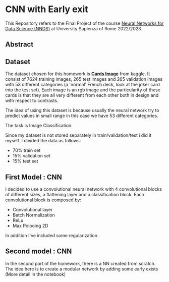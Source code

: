 # CNN with Early exit

This Repository refers to the Final Project of the course [Neural Networks for Data Science (NNDS)](https://www.sscardapane.it/teaching/nnds-2022/) at University Sapienza of Rome 2022/2023.

## Abstract

## Dataset

The dataset chosen for this homework is [**Cards Image**](https://www.kaggle.com/datasets/gpiosenka/cards-image-datasetclassification) from kaggle. It consist of 7624 training images, 265 test images and 265 validation images with 53 different categories (a 'normal' French deck, look at the joker card into the test set). Each image is an rgb image and the particularity of these cards is that they are all very different from each other both in design and with respect to contrasts.


The idea of using this dataset is because usually the neural network try to predict values in small range in this case we have 53 different categories.

The task is Image Classification.

Since my dataset is not stored separately in train/validation/test i did it myself. I divided the data as follows:

*   70% train set
*   15% validation set
*   15% test set

## First Model : CNN

I decided to use a convolutional neural network with 4 convolutional blocks of different sizes, a flattening layer and a classification block. Each convolutional block is composed by:

*  Convolutional layer
*  Batch Normalization
*  ReLu
*  Max Polooing 2D

In addition I've included some regularization.

## Second model : CNN
In the second part of the homework, there is a NN created from scratch. The idea here is to create a modular network by adding some early exists (More detail in the notebook)
